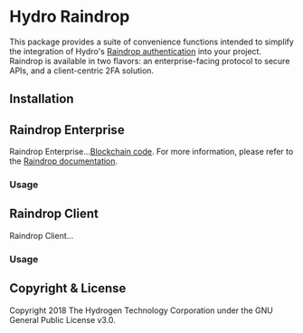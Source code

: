 # Hydro Raindrop
This package provides a suite of convenience functions intended to simplify the integration of Hydro's [Raindrop authentication](https://www.hydrogenplatform.com/hydro) into your project. Raindrop is available in two flavors: an enterprise-facing protocol to secure APIs, and a client-centric 2FA solution.

## Installation

## Raindrop Enterprise
Raindrop Enterprise...[Blockchain code](https://github.com/hydrogen-dev/smart-contracts/tree/master/hydro-token-and-raindrop-enterprise).
For more information, please refer to the [Raindrop documentation](https://www.hydrogenplatform.com/docs/hydro/v1/#Raindrop).

### Usage

## Raindrop Client
Raindrop Client...[](https://github.com/hydrogen-dev/smart-contracts/tree/master/raindrop-client)

### Usage

## Copyright & License
Copyright 2018 The Hydrogen Technology Corporation under the GNU General Public License v3.0.
